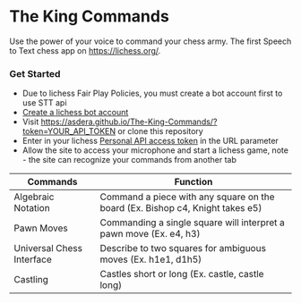 # The King Commands
Use the power of your voice to command your chess army. The first Speech to Text chess app on https://lichess.org/.

### Get Started
* Due to lichess Fair Play Policies, you must create a bot account first to use STT api
* [Create a lichess bot account](https://lichess.org/api#tag/Chess-Bot)
* Visit https://asdera.github.io/The-King-Commands/?token=YOUR_API_TOKEN or clone this repository
* Enter in your lichess [Personal API access token](https://lichess.org/account/oauth/token) in the URL parameter
* Allow the site to access your microphone and start a lichess game, note - the site can recognize your commands from another tab


Commands | Function
------------ | -------------
Algebraic Notation | Command a piece with any square on the board (Ex. Bishop c4, Knight takes e5)
Pawn Moves | Commanding a single square will interpret a pawn move (Ex. e4, h3)
Universal Chess Interface | Describe to two squares for ambiguous moves (Ex. h1e1, d1h5)
Castling | Castles short or long (Ex. castle, castle long)
